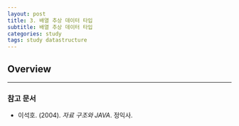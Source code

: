 ```yaml
---
layout: post
title: 3. 배열 추상 데이터 타입
subtitle: 배열 추상 데이터 타입
categories: study
tags: study datastructure
---
```


## Overview

***

### 참고 문서
- 이석호. (2004). *자료 구조와 JAVA*. 정익사.
